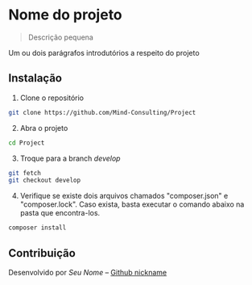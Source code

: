 # Nome do projeto
> Descrição pequena

Um ou dois parágrafos introdutórios a respeito do projeto

## Instalação

1. Clone o repositório

```sh
git clone https://github.com/Mind-Consulting/Project
```

2. Abra o projeto

```sh
cd Project
```

3. Troque para a branch *develop*

```sh
git fetch
git checkout develop
```

4. Verifique se existe dois arquivos chamados "composer.json" e "composer.lock". Caso exista, basta executar o comando abaixo na pasta que encontra-los.

```sh
composer install
```

## Contribuição

Desenvolvido por *Seu Nome* – [Github nickname](https://github.com/nickname/)
